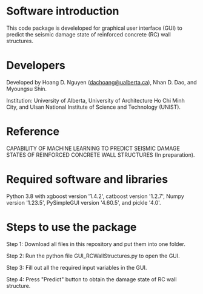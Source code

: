 
# Software introduction

This code package is develeloped for graphical user interface (GUI) to predict the seismic damage state of reinforced concrete (RC) wall structures. 

# Developers

Developed by Hoang D. Nguyen (dachoang@ualberta.ca), Nhan D. Dao, and Myoungsu Shin. 

Institution: University of Alberta, University of Architecture Ho Chi Minh City, and Ulsan National Institute of Science and Technology (UNIST).

# Reference

CAPABILITY OF MACHINE LEARNING TO PREDICT SEISMIC DAMAGE STATES OF REINFORCED CONCRETE WALL STRUCTURES (In preparation).

# Required software and libraries

Python 3.8 with xgboost version '1.4.2', catboost version '1.2.7', Numpy version '1.23.5', PySimpleGUI version '4.60.5', and pickle '4.0'.

# Steps to use the package

Step 1: Download all files in this repository and put them into one folder. 

Step 2: Run the python file GUI_RCWallStructures.py to open the GUI.

Step 3: Fill out all the required input variables in the GUI.

Step 4: Press "Predict" button to obtain the damage state of RC wall structure.
